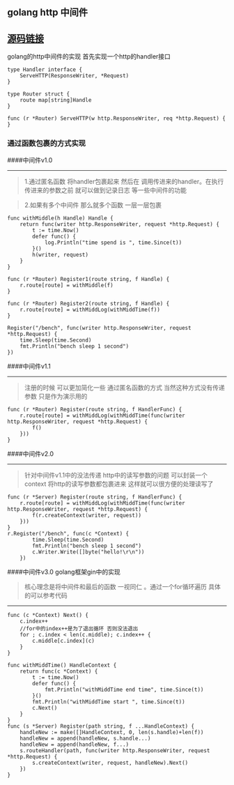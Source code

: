 

## golang http 中间件
[源码链接](http://www.google.com/)
---
golang的http中间件的实现 首先实现一个http的handler接口

```golang
type Handler interface {
	ServeHTTP(ResponseWriter, *Request)
}

type Router struct {
	route map[string]Handle
}

func (r *Router) ServeHTTP(w http.ResponseWriter, req *http.Request) {
}
```

###  通过函数包裹的方式实现

####中间件v1.0

---

>1.通过匿名函数 将handler包裹起来 然后在 调用传进来的handler。在执行传进来的参数之前
就可以做到记录日志 等一些中间件的功能

>2.如果有多个中间件 那么就多个函数 一层一层包裹
```golang
func withMiddle(h Handle) Handle {
	return func(writer http.ResponseWriter, request *http.Request) {
		t := time.Now()
		defer func() {
			log.Println("time spend is ", time.Since(t))
		}()
		h(writer, request)
	}
}

func (r *Router) Register1(route string, f Handle) {
	r.route[route] = withMiddle(f)
}

func (r *Router) Register2(route string, f Handle) {
	r.route[route] = withMiddLog(withMiddTime(f))
}

Register("/bench", func(writer http.ResponseWriter, request *http.Request) {
    time.Sleep(time.Second)
    fmt.Println("bench sleep 1 second")
})
```


####中间件v1.1

---
>注册的时候 可以更加简化一些 通过匿名函数的方式 当然这种方式没有传递参数
只是作为演示用的

```golang
func (r *Router) Register(route string, f HandlerFunc) {
	r.route[route] = withMiddLog(withMiddTime(func(writer http.ResponseWriter, request *http.Request) {
		f()
	}))
}
```


####中间件v2.0

---
>针对中间件v1.1中的没法传递 http中的读写参数的问题 可以封装一个context
将http的读写参数都包裹进来 这样就可以很方便的处理读写了
```golang
func (r *Server) Register(route string, f HandlerFunc) {
	r.route[route] = withMiddLog(withMiddTime(func(writer http.ResponseWriter, request *http.Request) {
		f(r.createContext(writer, request))
	}))
}
r.Register("/bench", func(c *Context) {
		time.Sleep(time.Second)
		fmt.Println("bench sleep 1 second")
		c.Writer.Write([]byte("hello!\r\n"))
	})
```


####中间件v3.0 golang框架gin中的实现
>核心理念是将中间件和最后的函数 一视同仁 。通过一个for循环遍历
具体的可以参考代码
---

```golang
func (c *Context) Next() {
	c.index++
	//for中的index++是为了退出循环 否则没法退出
	for ; c.index < len(c.middle); c.index++ {
		c.middle[c.index](c)
	}
}

func withMiddTime() HandleContext {
	return func(c *Context) {
		t := time.Now()
		defer func() {
			fmt.Println("withMiddTime end time", time.Since(t))
		}()
		fmt.Println("withMiddTime start ", time.Since(t))
		c.Next()
	}
}
func (s *Server) Register(path string, f ...HandleContext) {
	handleNew := make([]HandleContext, 0, len(s.handle)+len(f))
	handleNew = append(handleNew, s.handle...)
	handleNew = append(handleNew, f...)
	s.routeHandler(path, func(writer http.ResponseWriter, request *http.Request) {
		s.createContext(writer, request, handleNew).Next()
	})
}
```




